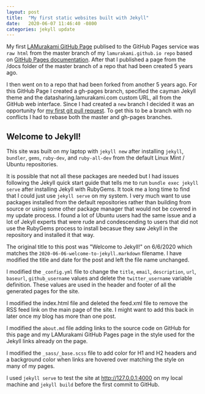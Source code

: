 ```yaml
---
layout: post
title:  "My first static websites built with Jekyll"
date:   2020-06-07 11:46:40 -0800
categories: jekyll update
---
```

My first [LAMurakami GitHub Page][lamurakami-github-pages] publised to the GitHub Pages service was `raw html` from the master branch of my `lamurakami.github.io repo` based on [GitHub Pages documentation][github-pages-docs].  After that I published a page from the /docs folder of the master branch of a repo that had been created 5 years ago.

I then went on to a repo that had been forked from another 5 years ago.  For this GitHub Page I created a gh-pages branch, specified the cayman Jekyll theme and the datasharing.lamurakami.com custom URL, all from the GitHub web interface.  Since I had created a `new` branch I decided it was an opportunity for [my first git pull request][lamurakami-datasharing-pull].  To get this to be a branch with no conflicts I had to rebase both the master and gh-pages branches.

## Welcome to Jekyll!

This site was built on my laptop with `jekyll new` after installing `jekyll`, `bundler`, `gems`, `ruby-dev`, and `ruby-all-dev` from the default Linux Mint / Ubuntu repositories.

It is possible that not all these packages are needed but I had issues following the Jekyll quick start guide that tells me to run `bundle exec jekyll serve` after installing Jekyll with RubyGems.  It took me a long time to find that I could just use `jekyll serve` on my system.  I very much want to use packages installed from the default repositories rather than building from source or using some other package manager that would not be covered in my update process.  I found a lot of Ubuntu users had the same issue and a lot of Jekyll experts that were rude and condescending to users that did not use the RubyGems process to install becasue they saw Jekyll in the repository and installed it that way.

The original title to this post was "Welcome to Jekyll!" on 6/6/2020 which matches the `2020-06-06-welcome-to-jekyll.markdown` filename.  I have modified the title and date for the post and left the file name unchanged.

I modified the `_config.yml` file to change the `title`, `email`, `description`, `url`, `baseurl`, `github_username` values and delete the `twitter_username` variable definition.  These values are used in the header and footer of all the generated pages for the site.

I modified the index.html file and deleted the feed.xml file to remove the RSS feed link on the main page of the site.  I might want to add this back in later once my blog has more than one post.

I modified the `about.md` file adding links to the source code on GitHub for this page and my LAMurakami GitHub Pages page in the style used for the Jekyll links already on the page. 

I modified the `_sass/_base.scss` file to add color for H1 and H2 headers and a background color when links are hovered over matching the style on many of my pages.

I used `jekyll serve` to test the site at http://127.0.0.1:4000 on my local machine and `jekyll build` before the first commit to GitHub.

[lamurakami-github-pages]: https://github.lamurakami.com
[github-pages-docs]: https://help.github.com/categories/github-pages-basics
[lamurakami-datasharing-pull]: https://github.com/jtleek/datasharing/pull/688
